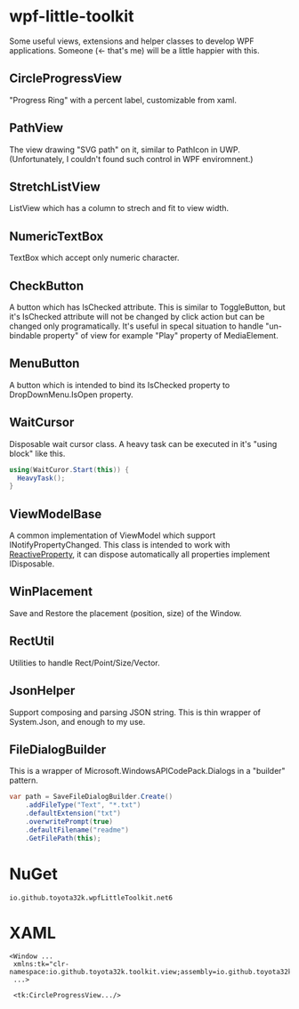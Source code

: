# wpf-little-toolkit

Some useful views, extensions and helper classes to develop WPF applications.
Someone (<- that's me) will be a little happier with this.

## CircleProgressView

  "Progress Ring" with a percent label, customizable from xaml.
 
## PathView

  The view drawing "SVG path" on it, similar to PathIcon in UWP.
  (Unfortunately, I couldn't found such control in WPF enviromnent.)
  
## StretchListView

  ListView which has a column to strech and fit to view width.

## NumericTextBox

  TextBox which accept only numeric character.
 
## CheckButton

  A button which has IsChecked attribute.
  This is similar to ToggleButton, but it's IsChecked attribute will not be changed by click action but can be changed only programatically.
  It's useful in specal situation to handle "un-bindable property" of view for example "Play" property of MediaElement.
  
## MenuButton

  A button which is intended to bind its IsChecked property to DropDownMenu.IsOpen property.
  
## WaitCursor

  Disposable wait cursor class.
  A heavy task can be executed in it's "using block" like this.
  ```C#
  using(WaitCuror.Start(this)) {
    HeavyTask();
  }
  ```
 
 ## ViewModelBase
 
  A common implementation of ViewModel which support  INotifyPropertyChanged.
  This class is intended to work with [ReactiveProperty](https://github.com/runceel/ReactiveProperty), it can dispose automatically all properties  implement IDisposable.
  
 ## WinPlacement
 
  Save and Restore the placement (position, size) of the Window.
  
## RectUtil

  Utilities to handle Rect/Point/Size/Vector.
  
## JsonHelper

  Support composing and parsing JSON string.
  This is thin wrapper of System.Json, and enough to my use.
  
## FileDialogBuilder

  This is a wrapper of Microsoft.WindowsAPICodePack.Dialogs in a "builder" pattern.
  ```C#
  var path = SaveFileDialogBuilder.Create()
      .addFileType("Text", "*.txt")
      .defaultExtension("txt")
      .overwritePrompt(true)
      .defaultFilename("readme")
      .GetFilePath(this);
  ```
  
  # NuGet
  
    io.github.toyota32k.wpfLittleToolkit.net6
  
  # XAML
  
  ```XAML
  <Window ...
   xmlns:tk="clr-namespace:io.github.toyota32k.toolkit.view;assembly=io.github.toyota32k.wpfLittleToolkit.net6"
   ...>
   
   <tk:CircleProgressView.../>
  ```
  
  
  

